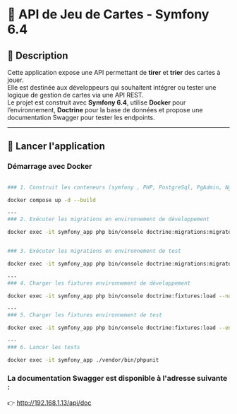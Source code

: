 # 🎴 API de Jeu de Cartes - Symfony 6.4

## 📌 Description

Cette application expose une API permettant de **tirer** et **trier** des cartes à jouer.  
Elle est destinée aux développeurs qui souhaitent intégrer ou tester une logique de gestion de cartes via une API REST.  
Le projet est construit avec **Symfony 6.4**, utilise **Docker** pour l’environnement, **Doctrine** pour la base de données et propose une documentation Swagger pour tester les endpoints.

---

## 🐳 Lancer l'application

###  Démarrage avec Docker

```bash

### 1. Construit les conteneurs (symfony , PHP, PostgreSql, PgAdmin, Nginx), lance l’environnement complet en arrière-plan (-d) et applique les instructions du docker-compose.yml

docker compose up -d --build

---
### 2. Exécuter les migrations en environnement de développement

docker exec -it symfony_app php bin/console doctrine:migrations:migrate


### 3. Exécuter les migrations en environnement de test

docker exec -it symfony_app php bin/console doctrine:migrations:migrate --env=test

---
### 4. Charger les fixtures environnement de développement

docker exec -it symfony_app php bin/console doctrine:fixtures:load --no-interaction

---
### 5. Charger les fixtures environnement de test

docker exec -it symfony_app php bin/console doctrine:fixtures:load --env=test --no-interaction

---
### 6. Lancer les tests

docker exec -it symfony_app ./vendor/bin/phpunit
```
### La documentation Swagger est disponible à l'adresse suivante :

👉 http://192.168.1.13/api/doc